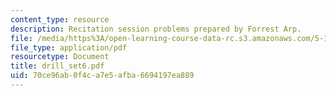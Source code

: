 ```yaml
---
content_type: resource
description: Recitation session problems prepared by Forrest Arp.
file: /media/https%3A/open-learning-course-data-rc.s3.amazonaws.com/5-13-organic-chemistry-ii-fall-2003/70ce96ab0f4ca7e5afba6694197ea889_drill_set6.pdf
file_type: application/pdf
resourcetype: Document
title: drill_set6.pdf
uid: 70ce96ab-0f4c-a7e5-afba-6694197ea889
---
```

